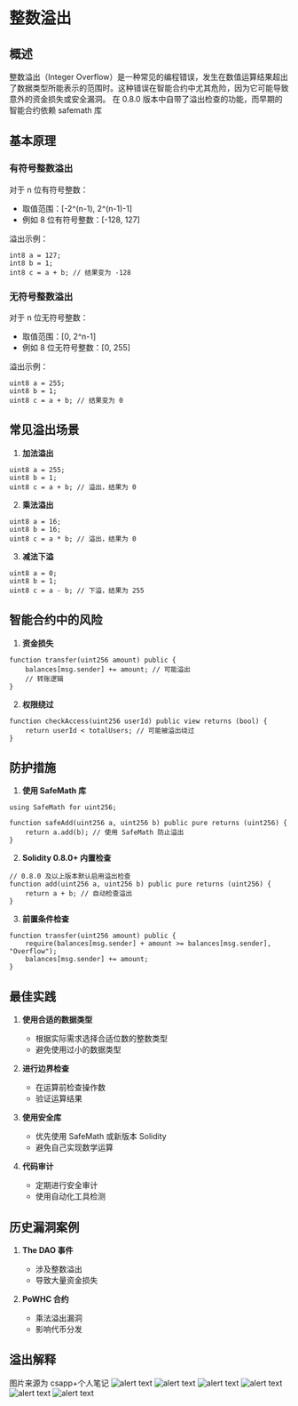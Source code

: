 # 整数溢出

## 概述

整数溢出（Integer Overflow）是一种常见的编程错误，发生在数值运算结果超出了数据类型所能表示的范围时。这种错误在智能合约中尤其危险，因为它可能导致意外的资金损失或安全漏洞。
在 0.8.0 版本中自带了溢出检查的功能，而早期的智能合约依赖 safemath 库

## 基本原理

### 有符号整数溢出

对于 n 位有符号整数：

- 取值范围：[-2^(n-1), 2^(n-1)-1]
- 例如 8 位有符号整数：[-128, 127]

溢出示例：

```solidity
int8 a = 127;
int8 b = 1;
int8 c = a + b; // 结果变为 -128
```

### 无符号整数溢出

对于 n 位无符号整数：

- 取值范围：[0, 2^n-1]
- 例如 8 位无符号整数：[0, 255]

溢出示例：

```solidity
uint8 a = 255;
uint8 b = 1;
uint8 c = a + b; // 结果变为 0
```

## 常见溢出场景

1. **加法溢出**

```solidity
uint8 a = 255;
uint8 b = 1;
uint8 c = a + b; // 溢出，结果为 0
```

2. **乘法溢出**

```solidity
uint8 a = 16;
uint8 b = 16;
uint8 c = a * b; // 溢出，结果为 0
```

3. **减法下溢**

```solidity
uint8 a = 0;
uint8 b = 1;
uint8 c = a - b; // 下溢，结果为 255
```

## 智能合约中的风险

1. **资金损失**

```solidity
function transfer(uint256 amount) public {
    balances[msg.sender] += amount; // 可能溢出
    // 转账逻辑
}
```

2. **权限绕过**

```solidity
function checkAccess(uint256 userId) public view returns (bool) {
    return userId < totalUsers; // 可能被溢出绕过
}
```

## 防护措施

1. **使用 SafeMath 库**

```solidity
using SafeMath for uint256;

function safeAdd(uint256 a, uint256 b) public pure returns (uint256) {
    return a.add(b); // 使用 SafeMath 防止溢出
}
```

2. **Solidity 0.8.0+ 内置检查**

```solidity
// 0.8.0 及以上版本默认启用溢出检查
function add(uint256 a, uint256 b) public pure returns (uint256) {
    return a + b; // 自动检查溢出
}
```

3. **前置条件检查**

```solidity
function transfer(uint256 amount) public {
    require(balances[msg.sender] + amount >= balances[msg.sender], "Overflow");
    balances[msg.sender] += amount;
}
```

## 最佳实践

1. **使用合适的数据类型**

   - 根据实际需求选择合适位数的整数类型
   - 避免使用过小的数据类型

2. **进行边界检查**

   - 在运算前检查操作数
   - 验证运算结果

3. **使用安全库**

   - 优先使用 SafeMath 或新版本 Solidity
   - 避免自己实现数学运算

4. **代码审计**
   - 定期进行安全审计
   - 使用自动化工具检测

## 历史漏洞案例

1. **The DAO 事件**

   - 涉及整数溢出
   - 导致大量资金损失

2. **PoWHC 合约**
   - 乘法溢出漏洞
   - 影响代币分发

## 溢出解释

图片来源为 csapp+个人笔记
![alert text](./541118%20深入理解计算机系统（原书第三版）_1.jpg)
![alert text](./541118%20深入理解计算机系统（原书第三版）_2.jpg)
![alert text](./541118%20深入理解计算机系统（原书第三版）_3.jpg)
![alert text](./541118%20深入理解计算机系统（原书第三版）_4.jpg)
![alert text](./541118%20深入理解计算机系统（原书第三版）_5.jpg)
![alert text](./541118%20深入理解计算机系统（原书第三版）_6.jpg)
